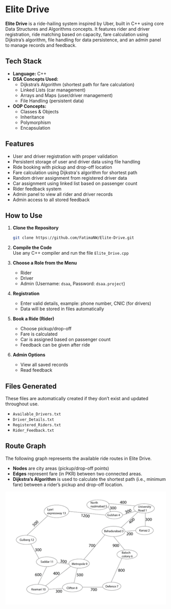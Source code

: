 # Elite Drive
**Elite Drive** is a ride-hailing system inspired by Uber, built in C++ using core Data Structures and Algorithms concepts. It features rider and driver registration, ride matching based on capacity, fare calculation using Dijkstra’s algorithm, file handling for data persistence, and an admin panel to manage records and feedback.

## Tech Stack

- **Language:** C++
- **DSA Concepts Used:**  
  - Dijkstra’s Algorithm (shortest path for fare calculation)  
  - Linked Lists (car management)  
  - Arrays and Maps (user/driver management)  
  - File Handling (persistent data)  
- **OOP Concepts:**  
  - Classes & Objects  
  - Inheritance  
  - Polymorphism  
  - Encapsulation

## Features

- User and driver registration with proper validation  
- Persistent storage of user and driver data using file handling  
- Ride booking with pickup and drop-off location  
- Fare calculation using Dijkstra's algorithm for shortest path  
- Random driver assignment from registered driver data  
- Car assignment using linked list based on passenger count  
- Rider feedback system  
- Admin panel to view all rider and driver records  
- Admin access to all stored feedback

## How to Use

1. **Clone the Repository**
   ```bash
   git clone https://github.com/FatimaNW/Elite-Drive.git
   ```
   
2. **Compile the Code**      
   Use any C++ compiler and run the file `Elite_Drive.cpp`

3. **Choose a Role from the Menu**  
   - Rider  
   - Driver  
   - Admin (Username: `dsaa`, Password: `dsaa.project`)

4. **Registration**  
   - Enter valid details, example: phone number, CNIC (for drivers)  
   - Data will be stored in files automatically  

5. **Book a Ride (Rider)**  
   - Choose pickup/drop-off  
   - Fare is calculated  
   - Car is assigned based on passenger count  
   - Feedback can be given after ride  

6. **Admin Options**  
   - View all saved records  
   - Read feedback

## Files Generated

These files are automatically created if they don’t exist and updated throughout use.

- `Available_Drivers.txt`
- `Driver_Details.txt` 
- `Registered_Riders.txt`   
- `Rider_Feedback.txt` 
   
## Route Graph

The following graph represents the available ride routes in Elite Drive.

 - **Nodes** are city areas (pickup/drop-off points)
 - **Edges** represent fare (in PKR) between two connected areas.
 - **Dijkstra’s Algorithm** is used to calculate the shortest path (i.e., minimum fare) between a rider’s pickup and drop-off location.

![Route Graph](Route_Graph.png)
